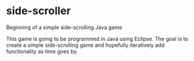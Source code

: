 # side-scroller
Beginning of a simple side-scrolling Java game

This game is going to be programmed in Java using Eclipse. The goal is to create a simple side-scrolling game and hopefully iteratively add functionality as time goes by.
